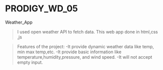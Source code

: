 # PRODIGY_WD_05

Weather_App
> I used open weather API to fetch data.
> This web app done in html,css ,js

> Features of the project:
     -It provide dynamic weather data like temp, min max temp,etc.
     -It provide basic information like temperature,humidity,pressure, and wind speed.
     -It will not accept empty input.
